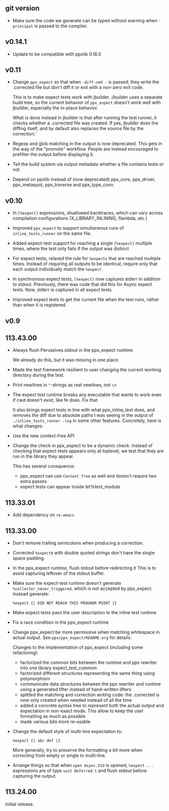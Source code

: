 ## git version


- Make sure the code we generate can be typed without warning when `-principal`
  is passed to the compiler.

## v0.14.1

- Update to be compatible with ppxlib 0.18.0

## v0.11

- Change `ppx_expect` so that when `-diff-cmd -` is passed, they write the
  .corrected file but don't diff it or exit with a non-zero exit code.

  This is to make expect tests work with jbuilder. Jbuilder uses a separate
  build tree, so the current behavior of `ppx_expect` doesn't work well with
  jbuilder, especially the in-place behavior.

  What is done instead in jbuilder is that after running the test runner, it
  checks whether a .corrected file was created. If yes, jbuilder does the
  diffing itself, and by default also replaces the source file by the
  correction.'

- Regexp and glob matching in the output is now deprecated. This gets in the
  way of the "promote" workflow.
  People are instead encouraged to prefilter the output before displaying it.

- Tell the build system via output metadata whether a file contains
  tests or not

- Depend on ppxlib instead of (now deprecated) ppx\_core, ppx\_driver,
  ppx\_metaquot, ppx\_traverse and ppx\_type\_conv.

## v0.10

- In `[%expect]` expressions, disallowed backtraces, which can vary across
  compilation configurations (X_LIBRARY_INLINING, flambda, etc.)

- Improved `ppx_expect` to support simultaneous runs of `inline_tests_runner` on
  the same file.

- Added expect-test support for reaching a single `[%expect]` multiple times,
  where the test only fails if the output was distinct

- For expect tests, relaxed the rule for `%expects` that are reached multiple
  times. Instead of requiring all outputs to be identical, require only that
  each output individually match the `%expect`.

- In synchronous expect tests, `[%expect]` now captures stderr in addition to
  stdout. Previously, there was code that did this for Async expect tests. Now,
  stderr is captured in all expect tests.

- Improved expect tests to get the current file when the test runs, rather than
  when it is registered.

## v0.9

## 113.43.00

- Always flush Pervasives.stdout in the ppx_expect runtime.

  We already do this, but it was missing in one place.

- Made the test framework resilient to user changing the current working directory during the test.

- Print newlines in `"`-strings as real newlines, not `\n`

- The expect test runtime breaks any executable that wants to work even if
  cwd doesn't exist, like fe does. Fix that.

  It also brings expect tests in line with what ppx\_inline\_test does, and removes the diff
  due to absolute paths I was seeing in the output of `./inline_tests_runner -log` in some
  other features. Concretely, here is what changes:

- Use the new context-free API

- Change the check in ppx\_expect to be a dynamic check. Instead of
  checking that expect tests appears only at toplevel, we test that
  they are run in the library they appear.

  This has several consquence:

  - ppx\_expect can use `Context_free` as well and doesn't require two extra passes
  - expect tests can appear inside let%test_module

## 113.33.01

- Add dependency on `re.emacs`

## 113.33.00

- Don't remove trailing semicolons when producing a correction.

- Corrected `%expect`s with double quoted strings don't have the single space padding.

- In the ppx\_expect runtime, flush stdout before redirecting it
  This is to avoid capturing leftover of the stdout buffer.

- Make sure the expect-test runtime doesn't generate
  `%collector_never_triggered`, which is not accepted by ppx\_expect.
  Instead generate:

    `%expect {| DID NOT REACH THIS PROGRAM POINT |}`

- Make expect tests pass the user description to the inline test runtime

- Fix a race condition in the ppx\_expect runtime


- Change ppx\_expect be more permissive when matching whitespace in actual output.
  See `ppx/ppx_expect/README.org` for details.

  Changes to the implementation of ppx\_expect (including some refactoring):
  - factorized the common bits between the runtime and ppx rewriter
    into one library expect_test_common
  - factorized different structures representing the same thing using polymorphism
  - communicate data structures between the ppx rewriter and runtime
    using a generated lifter instead of hand-written lifters
  - splitted the matching and correction writing code: the .corrected is
    now only created when needed instead of all the time
  - added a concrete syntax tree to represent both the actual output and
    expectation in non-exact mode.
    This allow to keep the user formatting as much as possible
  - made various bits more re-usable

- Change the default style of multi-line expectation to:

    `%expect {|
      abc
      def |}`

  More generally, try to preserve the formatting a bit more when
  correcting from empty or single to multi-line.

- Arrange things so that when `open Async.Std` is opened, `%expect ...`
  expressions are of type `unit Deferred.t` and flush stdout before
  capturing the output.

## 113.24.00

Initial release.
